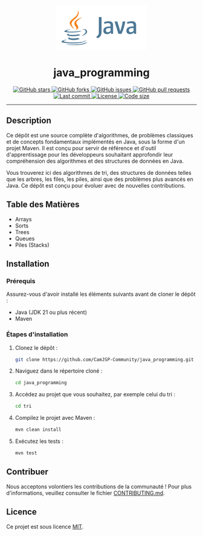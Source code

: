 <!-- Logo -->
<div align="center">
  <img src="./java.svg" alt="Java Logo">
</div>

<!-- Title -->
<h1 align="center">java_programming</h1>

<!-- Custom Badge Section -->
<div align="center">

  <!-- Stars Badge -->
  <a href="https://github.com/CamJSP-Community/java_programming/stargazers">
    <img src="https://img.shields.io/github/stars/CamJSP-Community/java_programming?style=for-the-badge" alt="GitHub stars">
  </a>

  <!-- Forks Badge -->
  <a href="https://github.com/CamJSP-Community/java_programming/network/members">
    <img src="https://img.shields.io/github/forks/CamJSP-Community/java_programming?style=for-the-badge" alt="GitHub forks">
  </a>

  <!-- Issues Badge -->
  <a href="https://github.com/CamJSP-Community/java_programming/issues">
    <img src="https://img.shields.io/github/issues/CamJSP-Community/java_programming?style=for-the-badge" alt="GitHub issues">
  </a>

  <!-- Pull Requests Badge -->
  <a href="https://github.com/CamJSP-Community/java_programming/pulls">
    <img src="https://img.shields.io/github/issues-pr/CamJSP-Community/java_programming?style=for-the-badge" alt="GitHub pull requests">
  </a>

  <!-- Last Commit Badge -->
  <a href="https://github.com/CamJSP-Community/java_programming/commits/main">
    <img src="https://img.shields.io/github/last-commit/CamJSP-Community/java_programming?style=for-the-badge" alt="Last commit">
  </a>

  <!-- License Badge -->
  <a href="https://github.com/CamJSP-Community/java_programming/blob/master/LICENSE">
    <img src="https://img.shields.io/github/license/CamJSP-Community/java_programming?style=for-the-badge" alt="License">
  </a>

  <!-- Code Size Badge -->
  <a href="https://github.com/CamJSP-Community/java_programming">
    <img src="https://img.shields.io/github/languages/code-size/CamJSP-Community/java_programming?style=for-the-badge" alt="Code size">
  </a>

</div>


---

## Description

Ce dépôt est une source complète d'algorithmes, de problèmes classiques et de concepts fondamentaux implémentés en Java, sous la forme d'un projet Maven. Il est conçu pour servir de référence et d'outil d'apprentissage pour les développeurs souhaitant approfondir leur compréhension des algorithmes et des structures de données en Java.

Vous trouverez ici des algorithmes de tri, des structures de données telles que les arbres, les files, les piles, ainsi que des problèmes plus avancés en Java. Ce dépôt est conçu pour évoluer avec de nouvelles contributions.

## Table des Matières

- Arrays
- Sorts
- Trees
- Queues
- Piles (Stacks)

## Installation

### Prérequis

Assurez-vous d'avoir installé les éléments suivants avant de cloner le dépôt :

- Java (JDK 21 ou plus récent)
- Maven

### Étapes d'installation

1. Clonez le dépôt :
   ```bash
   git clone https://github.com/CamJSP-Community/java_programming.git
   ```

2. Naviguez dans le répertoire cloné :
   ```bash
   cd java_programming
   ```

3. Accédez au projet que vous souhaitez, par exemple celui du tri :
   ```bash
   cd tri
   ```

4. Compilez le projet avec Maven :
   ```bash
   mvn clean install
   ```

5. Exécutez les tests :
   ```bash
   mvn test
   ```

## Contribuer

Nous acceptons volontiers les contributions de la communauté ! Pour plus d'informations, veuillez consulter le fichier [CONTRIBUTING.md](./CONTRIBUTING.md).

## Licence

Ce projet est sous licence [MIT](./LICENSE).
